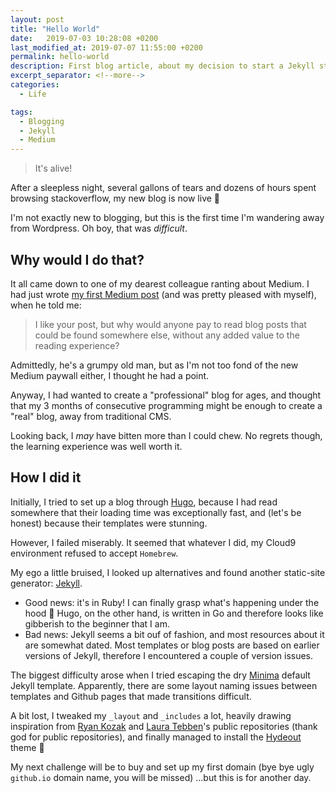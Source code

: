 ```yaml
---
layout: post
title: "Hello World"
date:   2019-07-03 10:28:08 +0200
last_modified_at: 2019-07-07 11:55:00 +0200
permalink: hello-world
description: First blog article, about my decision to start a Jekyll static blog
excerpt_separator: <!--more-->
categories:
  - Life

tags:
  - Blogging
  - Jekyll
  - Medium
---
```


> It's alive!

After a sleepless night, several gallons of tears and dozens of hours spent 
browsing stackoverflow, my new blog is now live 🌈

<!--more-->

I'm not exactly new to blogging, but this is the first time I'm wandering away
from Wordpress. Oh boy, that was *difficult*.

## Why would I do that?

It all came down to one of my dearest colleague ranting about Medium.
I had just wrote [my first Medium post](https://medium.com/@juju.siny/my-study-habits-ae5c778b5a14)
(and was pretty pleased with myself), when he told me:

> I like your post, but why would anyone pay to read blog posts that could be 
found somewhere else, without any added value to the reading experience?

Admittedly, he's a grumpy old man, but as I'm not too fond of the new 
Medium paywall either, I thought he had a point.

Anyway, I had wanted to create a "professional" blog for ages, and thought that
my 3 months of consecutive programming might be enough to create a "real"
blog, away from traditional CMS.

Looking back, I *may* have bitten more than I could chew. No regrets though, 
the learning experience was well worth it.

## How I did it

Initially, I tried to set up a blog through [Hugo](https://gohugo.io/),
because I had read somewhere that their loading time was exceptionally fast,
and (let's be honest) because their templates were stunning.

However, I failed miserably. It seemed that whatever I did, my Cloud9
environment refused to accept `Homebrew`. 

My ego a little bruised, I looked up alternatives and found another
static-site generator: [Jekyll](https://jekyllrb.com/).
* Good news: it's in Ruby! I can finally grasp what's happening 
under the hood 🙌 Hugo, on the other hand, is written in Go and therefore
looks like gibberish to the beginner that I am.
* Bad news: Jekyll seems a bit ouf of fashion, and most resources about
it are somewhat dated. Most templates or blog posts are based on earlier
versions of Jekyll, therefore I encountered a couple of version issues.

The biggest difficulty arose when I tried escaping the dry 
[Minima](https://jekyll.github.io/minima/) default Jekyll template.
Apparently, there are some layout naming issues between templates
and Github pages that made transitions difficult.

A bit lost, I tweaked my `_layout` and `_includes` a lot, heavily drawing
inspiration from [Ryan Kozak](https://github.com/d0n601/ryankozak.com)
and [Laura Tebben](https://github.com/ltebben/ltebben.github.io)'s 
public repositories (thank god for public repositories), and finally
managed to install the [Hydeout](https://github.com/fongandrew/hydeout) theme 🍾

My next challenge will be to buy and set up my first domain (bye bye ugly
`github.io` domain name, you will be missed) ...but this is for another day.
